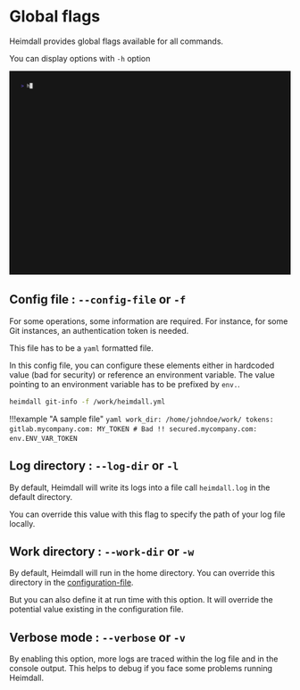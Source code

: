 # Global flags

Heimdall provides global flags available for all commands.

You can display options with `-h` option

![Simple demo](./assets/heimdall-demo.gif)

## Config file : `--config-file` or `-f`

For some operations, some information are required. For instance, for some Git instances, an authentication token is needed.

This file has to be a `yaml` formatted file.

In this config file, you can configure these elements either in hardcoded value (bad for security) or reference an environment variable.
The value pointing to an environment variable has to be prefixed by `env.`.

```bash
heimdall git-info -f /work/heimdall.yml
```

!!!example "A sample file"
    ```yaml
    work_dir: /home/johndoe/work/
    tokens:
      gitlab.mycompany.com: MY_TOKEN # Bad !!
      secured.mycompany.com: env.ENV_VAR_TOKEN
    ```

## Log directory : `--log-dir` or `-l`

By default, Heimdall will write its logs into a file call `heimdall.log` in the default directory.

You can override this value with this flag to specify the path of your log file locally.

## Work directory : `--work-dir` or `-w`

By default, Heimdall will run in the home directory. You can override this directory in the [configuration-file](#config-file-config-file-or-f).

But you can also define it at run time with this option. It will override the potential value existing in the configuration file.

## Verbose mode : `--verbose` or `-v`

By enabling this option, more logs are traced within the log file and in the console output. This helps to debug if you face some problems running Heimdall.